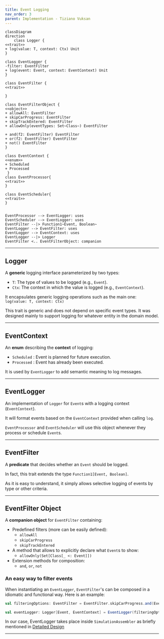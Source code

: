 ```yaml
---
title: Event Logging
nav_order: 3
parent: Implementation - Tiziano Vuksan
---
```


```mermaid
classDiagram
direction 
    class Logger {
<<trait>>
+ log(value: T, context: Ctx) Unit
}

class EventLogger {
-filter: EventFilter
+ log(event: Event, context: EventContext) Unit
}

class EventFilter {
<<trait>>

}

class EventFilterObject {
<<object>>
+ allowAll: EventFilter
+ skipCarProgress: EventFilter
+ skipTrackEntered: EventFilter
+ allowOnly(eventTypes: Set~Class~) EventFilter

+ and(f2: EventFilter) EventFilter
+ or(f2: EventFilter) EventFilter
+ not() EventFilter
}

class EventContext {
<<enum>>
+ Scheduled
+ Processed
 }
class EventProcessor{
<<trait>>
}

class EventScheduler{
<<trait>>
}


EventProcessor --> EventLogger: uses
EventScheduler --> EventLogger: uses
EventFilter --|> Function1~Event, Boolean~
EventLogger --> EventFilter: uses
EventLogger --> EventContext: uses
EventLogger --|> Logger
EventFilter <.. EventFilterObject: companion
```

---

## Logger

A **generic** logging interface parameterized by two types:

- `T`: The type of values to be logged (e.g., `Event`).
- `Ctx`: The context in which the value is logged (e.g., `EventContext`).

It encapsulates generic logging operations such as the main one:
`log(value: T, context: Ctx)`

This trait is generic and does not depend on specific event types. It was designed mainly to support logging
for whatever entity in the domain model.

---

## EventContext

An **enum** describing the **context** of logging:

- `Scheduled` : Event is planned for future execution.
- `Processed` : Event has already been executed.

It is used by `EventLogger` to add semantic meaning to log messages.

---

## EventLogger

An implementation of `Logger` for `Event`s with a logging context (`EventContext`).

It will format events based on the `EventContext` provided when calling `log`.

`EventProcessor` and `EventScheduler` will use this object whenever they process or schedule `Event`s.

---

## EventFilter

A **predicate** that decides whether an `Event` should be logged.

In fact, this trait extends the type `Function1[Event, Boolean]`.

As it is easy to understand, it simply allows selective logging of events by type or other criteria.

---

## EventFilter Object

A **companion object** for `EventFilter` containing:

- Predefined filters (more can be easily defined):
    - `allowAll`
    - `skipCarProgress`
    - `skipTrackEntered`
- A method that allows to explicitly declare what `Event`s to show:
    - `allowOnly(Set[Class[_ <: Event]])`
- Extension methods for composition:
    - `and`, `or`, `not`

### An easy way to filter events

When instantiating an `EventLogger`, `EventFilter`'s can be composed in a idiomatic and functional way. Here is an
example:

```scala
val filteringOptions: EventFilter = EventFilter.skipCarProgress.and(EventFilter.skipTrackEntered).or(...) 

val eventLogger: Logger[Event, EventContext] = EventLogger(filteringOptions)

```

In our case, EventLogger takes place inside `SimulationAssembler` as briefly mentioned
in [Detailed Design](../../4_detailed_design/controller/controller.md#simulationassembler)


---
